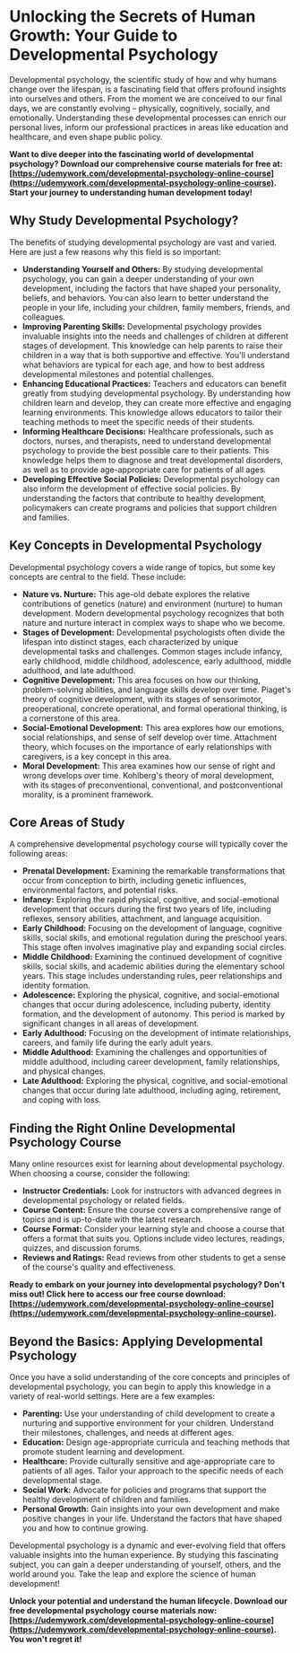 # Unlocking the Secrets of Human Growth: Your Guide to Developmental Psychology

Developmental psychology, the scientific study of how and why humans change over the lifespan, is a fascinating field that offers profound insights into ourselves and others. From the moment we are conceived to our final days, we are constantly evolving – physically, cognitively, socially, and emotionally. Understanding these developmental processes can enrich our personal lives, inform our professional practices in areas like education and healthcare, and even shape public policy.

**Want to dive deeper into the fascinating world of developmental psychology? Download our comprehensive course materials for free at: [https://udemywork.com/developmental-psychology-online-course](https://udemywork.com/developmental-psychology-online-course). Start your journey to understanding human development today!**

## Why Study Developmental Psychology?

The benefits of studying developmental psychology are vast and varied. Here are just a few reasons why this field is so important:

*   **Understanding Yourself and Others:** By studying developmental psychology, you can gain a deeper understanding of your own development, including the factors that have shaped your personality, beliefs, and behaviors. You can also learn to better understand the people in your life, including your children, family members, friends, and colleagues.
*   **Improving Parenting Skills:** Developmental psychology provides invaluable insights into the needs and challenges of children at different stages of development. This knowledge can help parents to raise their children in a way that is both supportive and effective. You'll understand what behaviors are typical for each age, and how to best address developmental milestones and potential challenges.
*   **Enhancing Educational Practices:** Teachers and educators can benefit greatly from studying developmental psychology. By understanding how children learn and develop, they can create more effective and engaging learning environments. This knowledge allows educators to tailor their teaching methods to meet the specific needs of their students.
*   **Informing Healthcare Decisions:** Healthcare professionals, such as doctors, nurses, and therapists, need to understand developmental psychology to provide the best possible care to their patients. This knowledge helps them to diagnose and treat developmental disorders, as well as to provide age-appropriate care for patients of all ages.
*   **Developing Effective Social Policies:** Developmental psychology can also inform the development of effective social policies. By understanding the factors that contribute to healthy development, policymakers can create programs and policies that support children and families.

## Key Concepts in Developmental Psychology

Developmental psychology covers a wide range of topics, but some key concepts are central to the field. These include:

*   **Nature vs. Nurture:** This age-old debate explores the relative contributions of genetics (nature) and environment (nurture) to human development. Modern developmental psychology recognizes that both nature and nurture interact in complex ways to shape who we become.
*   **Stages of Development:** Developmental psychologists often divide the lifespan into distinct stages, each characterized by unique developmental tasks and challenges. Common stages include infancy, early childhood, middle childhood, adolescence, early adulthood, middle adulthood, and late adulthood.
*   **Cognitive Development:** This area focuses on how our thinking, problem-solving abilities, and language skills develop over time. Piaget's theory of cognitive development, with its stages of sensorimotor, preoperational, concrete operational, and formal operational thinking, is a cornerstone of this area.
*   **Social-Emotional Development:** This area explores how our emotions, social relationships, and sense of self develop over time. Attachment theory, which focuses on the importance of early relationships with caregivers, is a key concept in this area.
*   **Moral Development:** This area examines how our sense of right and wrong develops over time. Kohlberg's theory of moral development, with its stages of preconventional, conventional, and postconventional morality, is a prominent framework.

## Core Areas of Study

A comprehensive developmental psychology course will typically cover the following areas:

*   **Prenatal Development:** Examining the remarkable transformations that occur from conception to birth, including genetic influences, environmental factors, and potential risks.
*   **Infancy:** Exploring the rapid physical, cognitive, and social-emotional development that occurs during the first two years of life, including reflexes, sensory abilities, attachment, and language acquisition.
*   **Early Childhood:** Focusing on the development of language, cognitive skills, social skills, and emotional regulation during the preschool years. This stage often involves imaginative play and expanding social circles.
*   **Middle Childhood:** Examining the continued development of cognitive skills, social skills, and academic abilities during the elementary school years. This stage includes understanding rules, peer relationships and identity formation.
*   **Adolescence:** Exploring the physical, cognitive, and social-emotional changes that occur during adolescence, including puberty, identity formation, and the development of autonomy. This period is marked by significant changes in all areas of development.
*   **Early Adulthood:** Focusing on the development of intimate relationships, careers, and family life during the early adult years.
*   **Middle Adulthood:** Examining the challenges and opportunities of middle adulthood, including career development, family relationships, and physical changes.
*   **Late Adulthood:** Exploring the physical, cognitive, and social-emotional changes that occur during late adulthood, including aging, retirement, and coping with loss.

## Finding the Right Online Developmental Psychology Course

Many online resources exist for learning about developmental psychology. When choosing a course, consider the following:

*   **Instructor Credentials:** Look for instructors with advanced degrees in developmental psychology or related fields.
*   **Course Content:** Ensure the course covers a comprehensive range of topics and is up-to-date with the latest research.
*   **Course Format:** Consider your learning style and choose a course that offers a format that suits you. Options include video lectures, readings, quizzes, and discussion forums.
*   **Reviews and Ratings:** Read reviews from other students to get a sense of the course's quality and effectiveness.

**Ready to embark on your journey into developmental psychology? Don't miss out! Click here to access our free course download: [https://udemywork.com/developmental-psychology-online-course](https://udemywork.com/developmental-psychology-online-course).**

## Beyond the Basics: Applying Developmental Psychology

Once you have a solid understanding of the core concepts and principles of developmental psychology, you can begin to apply this knowledge in a variety of real-world settings. Here are a few examples:

*   **Parenting:** Use your understanding of child development to create a nurturing and supportive environment for your children. Understand their milestones, challenges, and needs at different ages.
*   **Education:** Design age-appropriate curricula and teaching methods that promote student learning and development.
*   **Healthcare:** Provide culturally sensitive and age-appropriate care to patients of all ages. Tailor your approach to the specific needs of each developmental stage.
*   **Social Work:** Advocate for policies and programs that support the healthy development of children and families.
*   **Personal Growth:** Gain insights into your own development and make positive changes in your life. Understand the factors that have shaped you and how to continue growing.

Developmental psychology is a dynamic and ever-evolving field that offers valuable insights into the human experience. By studying this fascinating subject, you can gain a deeper understanding of yourself, others, and the world around you. Take the leap and explore the science of human development!

**Unlock your potential and understand the human lifecycle. Download our free developmental psychology course materials now: [https://udemywork.com/developmental-psychology-online-course](https://udemywork.com/developmental-psychology-online-course). You won't regret it!**
